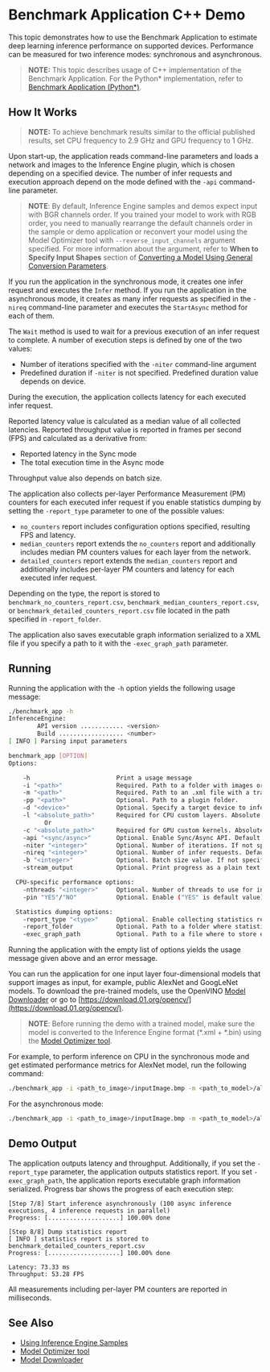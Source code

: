 # Benchmark Application C++ Demo

This topic demonstrates how to use the Benchmark Application to estimate deep learning inference performance on
supported devices. Performance can be measured for two inference modes: synchronous and asynchronous.

> **NOTE:** This topic describes usage of C++ implementation of the Benchmark Application. For the Python* implementation, refer to [Benchmark Application (Python*)](./inference-engine/ie_bridges/python/sample/benchmark_app/README.md).


## How It Works

> **NOTE:** To achieve benchmark results similar to the official published results, set CPU frequency to 2.9 GHz and GPU frequency to 1 GHz.

Upon start-up, the application reads command-line parameters and loads a network and images to the Inference Engine
plugin, which is chosen depending on a specified device. The number of infer requests and execution approach depend
on the mode defined with the `-api` command-line parameter.

> **NOTE**: By default, Inference Engine samples and demos expect input with BGR channels order. If you trained your model to work with RGB order, you need to manually rearrange the default channels order in the sample or demo application or reconvert your model using the Model Optimizer tool with `--reverse_input_channels` argument specified. For more information about the argument, refer to **When to Specify Input Shapes** section of [Converting a Model Using General Conversion Parameters](./docs/MO_DG/prepare_model/convert_model/Converting_Model_General.md).

If you run the application in the synchronous mode, it creates one infer request and executes the `Infer` method.
If you run the application in the asynchronous mode, it creates as many infer requests as specified in the `-nireq`
command-line parameter and executes the `StartAsync` method for each of them.

The `Wait` method is used to wait for a previous execution of an infer request to complete. A number of execution steps
is defined by one of the two values:
* Number of iterations specified with the `-niter` command-line argument
* Predefined duration if `-niter` is not specified. Predefined duration value depends on device.

During the execution, the application collects latency for each executed infer request.

Reported latency value is calculated as a median value of all collected latencies. Reported throughput value is reported
in frames per second (FPS) and calculated as a derivative from:
* Reported latency in the Sync mode
* The total execution time in the Async mode

Throughput value also depends on batch size.

The application also collects per-layer Performance Measurement (PM) counters for each executed infer request if you
enable statistics dumping by setting the `-report_type` parameter to one of the possible values:
* `no_counters` report includes configuration options specified, resulting FPS and latency.
* `median_counters` report extends the `no_counters` report and additionally includes median PM counters values for each layer from the network.
* `detailed_counters` report extends the `median_counters` report and additionally includes per-layer PM counters and latency for each executed infer request.

Depending on the type, the report is stored to `benchmark_no_counters_report.csv`, `benchmark_median_counters_report.csv`,
or `benchmark_detailed_counters_report.csv` file located in the path specified in `-report_folder`.

The application also saves executable graph information serialized to a XML file if you specify a path to it with the
`-exec_graph_path` parameter.


## Running

Running the application with the `-h` option yields the following usage message:
```sh
./benchmark_app -h
InferenceEngine:
        API version ............ <version>
        Build .................. <number>
[ INFO ] Parsing input parameters

benchmark_app [OPTION]
Options:

    -h                        Print a usage message
    -i "<path>"               Required. Path to a folder with images or to image files.
    -m "<path>"               Required. Path to an .xml file with a trained model.
    -pp "<path>"              Optional. Path to a plugin folder.
    -d "<device>"             Optional. Specify a target device to infer on: CPU, GPU, FPGA, HDDL or MYRIAD. Default value is CPU. Use "-d HETERO:<comma-separated_devices_list>" format to specify HETERO plugin. The application looks for a suitable plugin for the specified device.
    -l "<absolute_path>"      Required for CPU custom layers. Absolute path to a shared library with the kernels implementations.
          Or
    -c "<absolute_path>"      Required for GPU custom kernels. Absolute path to an .xml file with the kernels description.
    -api "<sync/async>"       Optional. Enable Sync/Async API. Default value is "async".
    -niter "<integer>"        Optional. Number of iterations. If not specified, the number of iterations is calculated depending on a device.
    -nireq "<integer>"        Optional. Number of infer requests. Default value is 2.
    -b "<integer>"            Optional. Batch size value. If not specified, the batch size value is determined from Intermediate Representation.
    -stream_output            Optional. Print progress as a plain text. When specified, an interactive progress bar is replaced with a multiline output.

  CPU-specific performance options:
    -nthreads "<integer>"     Optional. Number of threads to use for inference on the CPU (including HETERO cases).
    -pin "YES"/"NO"           Optional. Enable ("YES" is default value) or disable ("NO") CPU threads pinning for CPU-involved inference.

  Statistics dumping options:
    -report_type "<type>"     Optional. Enable collecting statistics report. "no_counters" report contains configuration options specified, resulting FPS and latency. "median_counters" report extends "no_counters" report and additionally includes median PM counters values for each layer from the network. "detailed_counters" report extends "median_counters" report and additionally includes per-layer PM counters and latency for each executed infer request.
    -report_folder            Optional. Path to a folder where statistics report is stored.
    -exec_graph_path          Optional. Path to a file where to store executable graph information serialized.
```

Running the application with the empty list of options yields the usage message given above and an error message.

You can run the application for one input layer four-dimensional models that support images as input, for example, public
AlexNet and GoogLeNet models. To download the pre-trained models, use the OpenVINO [Model Downloader](https://github.com/opencv/open_model_zoo/tree/2018/model_downloader) or go to [https://download.01.org/opencv/](https://download.01.org/opencv/).

> **NOTE**: Before running the demo with a trained model, make sure the model is converted to the Inference Engine format (\*.xml + \*.bin) using the [Model Optimizer tool](./docs/MO_DG/Deep_Learning_Model_Optimizer_DevGuide.md).

For example, to perform inference on CPU in the synchronous mode and get estimated performance metrics for AlexNet model,
run the following command:

```sh
./benchmark_app -i <path_to_image>/inputImage.bmp -m <path_to_model>/alexnet_fp32.xml -d CPU -api sync
```

For the asynchronous mode:
```sh
./benchmark_app -i <path_to_image>/inputImage.bmp -m <path_to_model>/alexnet_fp32.xml -d CPU -api async
```


## Demo Output

The application outputs latency and throughput. Additionally, if you set the `-report_type` parameter, the application
outputs statistics report. If you set `-exec_graph_path`, the application reports executable graph information serialized.
Progress bar shows the progress of each execution step:

```
[Step 7/8] Start inference asynchronously (100 async inference executions, 4 inference requests in parallel)
Progress: [....................] 100.00% done

[Step 8/8] Dump statistics report
[ INFO ] statistics report is stored to benchmark_detailed_counters_report.csv
Progress: [....................] 100.00% done

Latency: 73.33 ms
Throughput: 53.28 FPS
```

All measurements including per-layer PM counters are reported in milliseconds.


## See Also
* [Using Inference Engine Samples](./docs/IE_DG/Samples_Overview.md)
* [Model Optimizer tool](./docs/MO_DG/Deep_Learning_Model_Optimizer_DevGuide.md)
* [Model Downloader](https://github.com/opencv/open_model_zoo/tree/2018/model_downloader)
